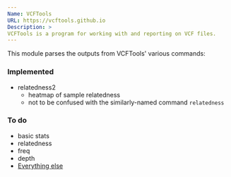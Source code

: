 ```yaml
---
Name: VCFTools
URL: https://vcftools.github.io
Description: >
VCFTools is a program for working with and reporting on VCF files.
---
```


This module parses the outputs from VCFTools' various commands:
 
### Implemented
- relatedness2
  - heatmap of sample relatedness
  - not to be confused with the similarly-named command `relatedness`

### To do
- basic stats
- relatedness
- freq
- depth
- [Everything else](https://vcftools.github.io/man_latest.html)
